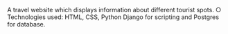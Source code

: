 A travel website which displays information about different tourist spots.
○ Technologies used: HTML, CSS, Python Django for scripting and Postgres for database.
